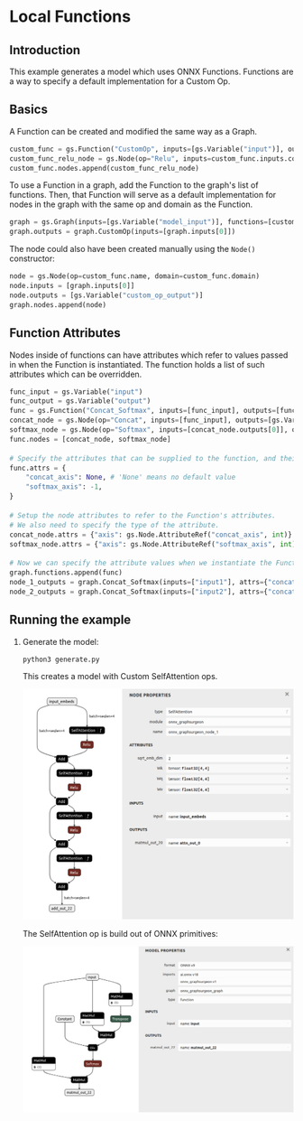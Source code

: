 # Local Functions

## Introduction

This example generates a model which uses ONNX Functions.
Functions are a way to specify a default implementation for a Custom Op.

## Basics

A Function can be created and modified the same way as a Graph.

```python
custom_func = gs.Function("CustomOp", inputs=[gs.Variable("input")], outputs=[gs.Variable("output")])
custom_func_relu_node = gs.Node(op="Relu", inputs=custom_func.inputs.copy(), outputs=custom_func.outputs.copy())
custom_func.nodes.append(custom_func_relu_node)
```

To use a Function in a graph, add the Function to the graph's list of functions.
Then, that Function will serve as a default implementation for nodes in the graph with the same
op and domain as the Function.

```python
graph = gs.Graph(inputs=[gs.Variable("model_input")], functions=[custom_func])
graph.outputs = graph.CustomOp(inputs=[graph.inputs[0]])
```

The node could also have been created manually using the `Node()` constructor:

```python
node = gs.Node(op=custom_func.name, domain=custom_func.domain)
node.inputs = [graph.inputs[0]]
node.outputs = [gs.Variable("custom_op_output")]
graph.nodes.append(node)
```

## Function Attributes

Nodes inside of functions can have attributes which refer to values passed in when the Function is instantiated.
The function holds a list of such attributes which can be overridden.

```python
func_input = gs.Variable("input")
func_output = gs.Variable("output")
func = gs.Function("Concat_Softmax", inputs=[func_input], outputs=[func_output])
concat_node = gs.Node(op="Concat", inputs=[func_input], outputs=[gs.Variable("concat_out")])
softmax_node = gs.Node(op="Softmax", inputs=[concat_node.outputs[0]], outputs=[func_output])
func.nodes = [concat_node, softmax_node]

# Specify the attributes that can be supplied to the function, and their default values.
func.attrs = {
    "concat_axis": None, # 'None' means no default value
    "softmax_axis": -1,
}

# Setup the node attributes to refer to the Function's attributes.
# We also need to specify the type of the attribute.
concat_node.attrs = {"axis": gs.Node.AttributeRef("concat_axis", int)}
softmax_node.attrs = {"axis": gs.Node.AttributeRef("softmax_axis", int)}

# Now we can specify the attribute values when we instantiate the Function.
graph.functions.append(func)
node_1_outputs = graph.Concat_Softmax(inputs=["input1"], attrs={"concat_axis": 1})
node_2_outputs = graph.Concat_Softmax(inputs=["input2"], attrs={"concat_axis": 0, "softmax_axis": 0})
```


## Running the example

1. Generate the model:
    ```bash
    python3 generate.py
    ```

    This creates a model with Custom SelfAttention ops.

    ![../resources/11_model.onnx.png](../resources/11_model.onnx.png)

    The SelfAttention op is build out of ONNX primitives:

    ![../resources/11_selfattention.png](../resources/11_selfattention.png)
